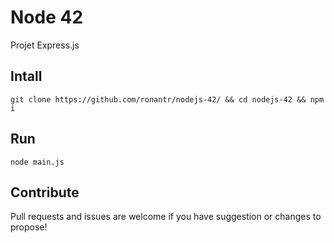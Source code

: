 # Node 42
Projet Express.js

## Intall
`git clone https://github.com/ronantr/nodejs-42/ && cd nodejs-42 && npm i`

## Run
`node main.js`

## Contribute
Pull requests and issues are welcome if you have suggestion or changes to propose!
